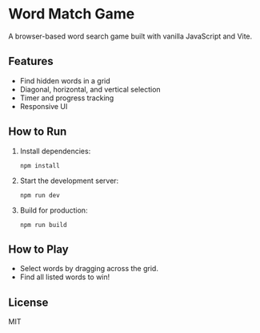 # Word Match Game

A browser-based word search game built with vanilla JavaScript and Vite.

## Features

- Find hidden words in a grid
- Diagonal, horizontal, and vertical selection
- Timer and progress tracking
- Responsive UI

## How to Run

1. Install dependencies:
   ```
   npm install
   ```
2. Start the development server:
   ```
   npm run dev
   ```
3. Build for production:
   ```
   npm run build
   ```

## How to Play

- Select words by dragging across the grid.
- Find all listed words to win!

## License

MIT